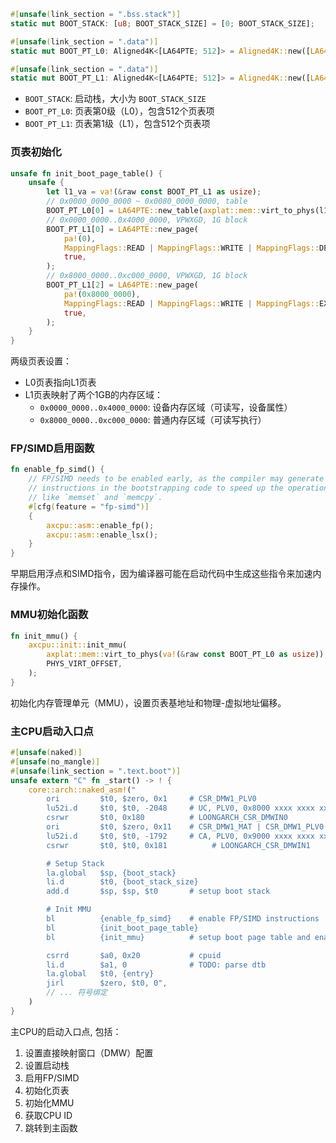 

```12:15:axplat_crates/platforms/axplat-loongarch64-qemu-virt/src/boot.rs
#[unsafe(link_section = ".bss.stack")]
static mut BOOT_STACK: [u8; BOOT_STACK_SIZE] = [0; BOOT_STACK_SIZE];

#[unsafe(link_section = ".data")]
static mut BOOT_PT_L0: Aligned4K<[LA64PTE; 512]> = Aligned4K::new([LA64PTE::empty(); 512]);

#[unsafe(link_section = ".data")]
static mut BOOT_PT_L1: Aligned4K<[LA64PTE; 512]> = Aligned4K::new([LA64PTE::empty(); 512]);
```

- `BOOT_STACK`: 启动栈，大小为 `BOOT_STACK_SIZE`
- `BOOT_PT_L0`: 页表第0级（L0），包含512个页表项
- `BOOT_PT_L1`: 页表第1级（L1），包含512个页表项

### 页表初始化

```17:32:axplat_crates/platforms/axplat-loongarch64-qemu-virt/src/boot.rs
unsafe fn init_boot_page_table() {
    unsafe {
        let l1_va = va!(&raw const BOOT_PT_L1 as usize);
        // 0x0000_0000_0000 ~ 0x0080_0000_0000, table
        BOOT_PT_L0[0] = LA64PTE::new_table(axplat::mem::virt_to_phys(l1_va));
        // 0x0000_0000..0x4000_0000, VPWXGD, 1G block
        BOOT_PT_L1[0] = LA64PTE::new_page(
            pa!(0),
            MappingFlags::READ | MappingFlags::WRITE | MappingFlags::DEVICE,
            true,
        );
        // 0x8000_0000..0xc000_0000, VPWXGD, 1G block
        BOOT_PT_L1[2] = LA64PTE::new_page(
            pa!(0x8000_0000),
            MappingFlags::READ | MappingFlags::WRITE | MappingFlags::EXECUTE,
            true,
        );
    }
}
```

两级页表设置：

- L0页表指向L1页表
- L1页表映射了两个1GB的内存区域：
  - `0x0000_0000..0x4000_0000`: 设备内存区域（可读写，设备属性）
  - `0x8000_0000..0xc000_0000`: 普通内存区域（可读写执行）

### FP/SIMD启用函数

```34:42:axplat_crates/platforms/axplat-loongarch64-qemu-virt/src/boot.rs
fn enable_fp_simd() {
    // FP/SIMD needs to be enabled early, as the compiler may generate SIMD
    // instructions in the bootstrapping code to speed up the operations
    // like `memset` and `memcpy`.
    #[cfg(feature = "fp-simd")]
    {
        axcpu::asm::enable_fp();
        axcpu::asm::enable_lsx();
    }
}
```

早期启用浮点和SIMD指令，因为编译器可能在启动代码中生成这些指令来加速内存操作。

### MMU初始化函数

```44:49:axplat_crates/platforms/axplat-loongarch64-qemu-virt/src/boot.rs
fn init_mmu() {
    axcpu::init::init_mmu(
        axplat::mem::virt_to_phys(va!(&raw const BOOT_PT_L0 as usize)),
        PHYS_VIRT_OFFSET,
    );
}
```

初始化内存管理单元（MMU），设置页表基地址和物理-虚拟地址偏移。

###  主CPU启动入口点

```51:75:axplat_crates/platforms/axplat-loongarch64-qemu-virt/src/boot.rs
#[unsafe(naked)]
#[unsafe(no_mangle)]
#[unsafe(link_section = ".text.boot")]
unsafe extern "C" fn _start() -> ! {
    core::arch::naked_asm!("
        ori         $t0, $zero, 0x1     # CSR_DMW1_PLV0
        lu52i.d     $t0, $t0, -2048     # UC, PLV0, 0x8000 xxxx xxxx xxxx
        csrwr       $t0, 0x180          # LOONGARCH_CSR_DMWIN0
        ori         $t0, $zero, 0x11    # CSR_DMW1_MAT | CSR_DMW1_PLV0
        lu52i.d     $t0, $t0, -1792     # CA, PLV0, 0x9000 xxxx xxxx xxxx
        csrwr       $t0, $t0, 0x181          # LOONGARCH_CSR_DMWIN1

        # Setup Stack
        la.global   $sp, {boot_stack}
        li.d        $t0, {boot_stack_size}
        add.d       $sp, $sp, $t0       # setup boot stack

        # Init MMU
        bl          {enable_fp_simd}    # enable FP/SIMD instructions
        bl          {init_boot_page_table}
        bl          {init_mmu}          # setup boot page table and enable MMU

        csrrd       $a0, 0x20           # cpuid
        li.d        $a1, 0              # TODO: parse dtb
        la.global   $t0, {entry}
        jirl        $zero, $t0, 0",
        // ... 符号绑定
    )
}
```

主CPU的启动入口点, 包括：

1. 设置直接映射窗口（DMW）配置
2. 设置启动栈
3. 启用FP/SIMD
4. 初始化页表
5. 初始化MMU
6. 获取CPU ID
7. 跳转到主函数



